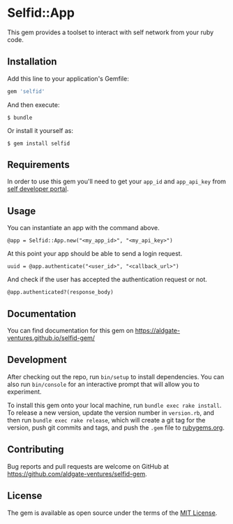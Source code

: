 # Selfid::App

This gem provides a toolset to interact with self network from your ruby code.

## Installation

Add this line to your application's Gemfile:

```ruby
gem 'selfid'
```

And then execute:

    $ bundle

Or install it yourself as:

    $ gem install selfid

## Requirements

In order to use this gem you'll need to get your `app_id` and `app_api_key` from [self developer portal](https://developer.self.net).

## Usage

You can instantiate an app with the command above.
```
@app = Selfid::App.new("<my_app_id>", "<my_api_key>")
```

At this point your app should be able to send a login request.
```
uuid = @app.authenticate("<user_id>", "<callback_url>")
```

And check if the user has accepted the authentication request or not.
```
@app.authenticated?(response_body)
```

## Documentation

You can find documentation for this gem on https://aldgate-ventures.github.io/selfid-gem/

## Development

After checking out the repo, run `bin/setup` to install dependencies. You can also run `bin/console` for an interactive prompt that will allow you to experiment.

To install this gem onto your local machine, run `bundle exec rake install`. To release a new version, update the version number in `version.rb`, and then run `bundle exec rake release`, which will create a git tag for the version, push git commits and tags, and push the `.gem` file to [rubygems.org](https://rubygems.org).

## Contributing

Bug reports and pull requests are welcome on GitHub at https://github.com/aldgate-ventures/selfid-gem.


## License

The gem is available as open source under the terms of the [MIT License](LICENSE).
